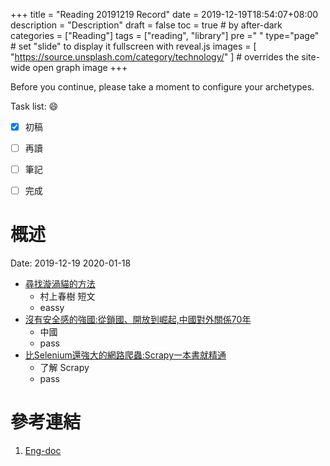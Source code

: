 +++
title = "Reading 20191219 Record"
date = 2019-12-19T18:54:07+08:00
description = "Description"
draft = false
toc = true  # by after-dark
categories = ["Reading"]
tags = ["reading", "library"]
pre ="<i class='fa fa-file'></i> "
type="page" # set "slide" to display it fullscreen with reveal.js
images = [
  "https://source.unsplash.com/category/technology/"
] # overrides the site-wide open graph image
+++

Before you continue, please take a moment to configure your archetypes.


<!--more-->

Task list: :smile:

- [x] 初稿
- [ ] 再讀
- [ ] 筆記
- [ ] 完成


# 概述

Date: 2019-12-19	2020-01-18


* [尋找漩渦貓的方法](http://library.ylccb.gov.tw/bookDetail.do?id=303730)
    * 村上春樹 短文
    * eassy    
* [沒有安全感的強國:從鎖國、開放到崛起,中國對外關係70年](http://library.ylccb.gov.tw/bookDetail.do?id=565661)
    * 中國
    * pass    
* [比Selenium還強大的網路爬蟲:Scrapy一本書就精通](http://library.ylccb.gov.tw/bookDetail.do?id=558699)
    * 了解 Scrapy
    * pass

# 參考連結

1. [Eng-doc](http://daringfireball.net/projects/markdown/syntax)


[google]: https://www.google.com "Search Engine"
